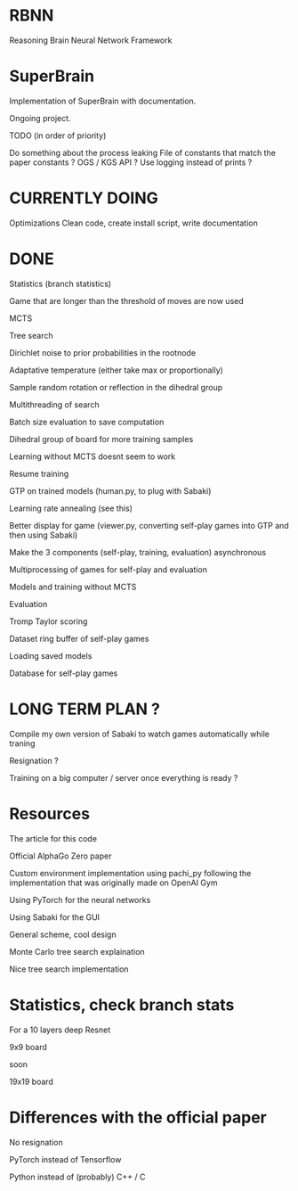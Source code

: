 # RBNN
Reasoning Brain Neural Network Framework

# SuperBrain
Implementation of SuperBrain with documentation.

Ongoing project.

TODO (in order of priority)

Do something about the process leaking
File of constants that match the paper constants ?
OGS / KGS API ?
Use logging instead of prints ?

# CURRENTLY DOING

Optimizations
Clean code, create install script, write documentation

# DONE

Statistics (branch statistics)

Game that are longer than the threshold of moves are now used

MCTS

Tree search

Dirichlet noise to prior probabilities in the rootnode

Adaptative temperature (either take max or proportionally)

Sample random rotation or reflection in the dihedral group

Multithreading of search

Batch size evaluation to save computation

Dihedral group of board for more training samples

Learning without MCTS doesnt seem to work

Resume training

GTP on trained models (human.py, to plug with Sabaki)

Learning rate annealing (see this)

Better display for game (viewer.py, converting self-play games into GTP and then using Sabaki)

Make the 3 components (self-play, training, evaluation) asynchronous

Multiprocessing of games for self-play and evaluation

Models and training without MCTS

Evaluation

Tromp Taylor scoring

Dataset ring buffer of self-play games

Loading saved models

Database for self-play games

# LONG TERM PLAN ?

Compile my own version of Sabaki to watch games automatically while traning

Resignation ?

Training on a big computer / server once everything is ready ?

# Resources

The article for this code

Official AlphaGo Zero paper

Custom environment implementation using pachi_py following the implementation that was originally made on OpenAI Gym

Using PyTorch for the neural networks

Using Sabaki for the GUI

General scheme, cool design

Monte Carlo tree search explaination

Nice tree search implementation

# Statistics, check branch stats

For a 10 layers deep Resnet

9x9 board

soon

19x19 board

# Differences with the official paper

No resignation

PyTorch instead of Tensorflow

Python instead of (probably) C++ / C
